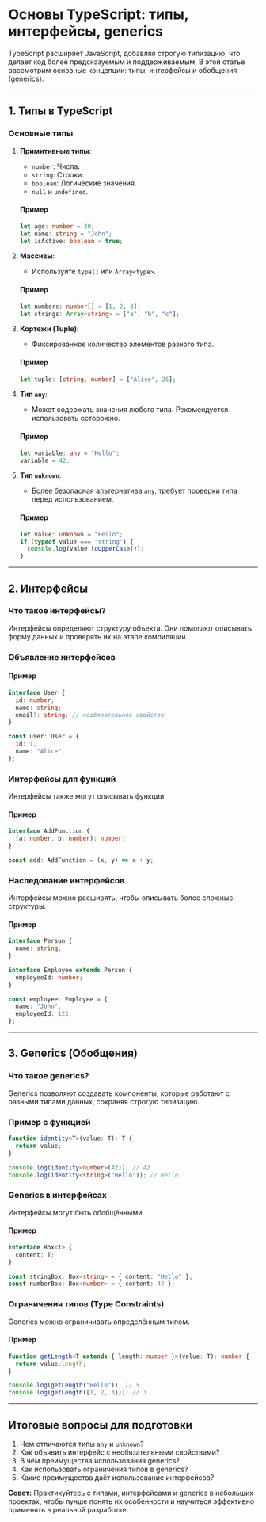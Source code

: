 # Основы TypeScript: типы, интерфейсы, generics

TypeScript расширяет JavaScript, добавляя строгую типизацию, что делает код более предсказуемым и поддерживаемым. В этой статье рассмотрим основные концепции: типы, интерфейсы и обобщения (generics).

---

## 1. Типы в TypeScript

### Основные типы
1. **Примитивные типы**:
   - `number`: Числа.
   - `string`: Строки.
   - `boolean`: Логические значения.
   - `null` и `undefined`.
   
   #### Пример
   ```typescript
   let age: number = 30;
   let name: string = "John";
   let isActive: boolean = true;
   ```

2. **Массивы**:
   - Используйте `type[]` или `Array<type>`.

   #### Пример
   ```typescript
   let numbers: number[] = [1, 2, 3];
   let strings: Array<string> = ["a", "b", "c"];
   ```

3. **Кортежи (Tuple)**:
   - Фиксированное количество элементов разного типа.

   #### Пример
   ```typescript
   let tuple: [string, number] = ["Alice", 25];
   ```

4. **Тип `any`**:
   - Может содержать значения любого типа. Рекомендуется использовать осторожно.

   #### Пример
   ```typescript
   let variable: any = "Hello";
   variable = 42;
   ```

5. **Тип `unknown`**:
   - Более безопасная альтернатива `any`, требует проверки типа перед использованием.

   #### Пример
   ```typescript
   let value: unknown = "Hello";
   if (typeof value === "string") {
     console.log(value.toUpperCase());
   }
   ```

---

## 2. Интерфейсы

### Что такое интерфейсы?
Интерфейсы определяют структуру объекта. Они помогают описывать форму данных и проверять их на этапе компиляции.

### Объявление интерфейсов
#### Пример
```typescript
interface User {
  id: number;
  name: string;
  email?: string; // необязательное свойство
}

const user: User = {
  id: 1,
  name: "Alice",
};
```

### Интерфейсы для функций
Интерфейсы также могут описывать функции.
#### Пример
```typescript
interface AddFunction {
  (a: number, b: number): number;
}

const add: AddFunction = (x, y) => x + y;
```

### Наследование интерфейсов
Интерфейсы можно расширять, чтобы описывать более сложные структуры.
#### Пример
```typescript
interface Person {
  name: string;
}

interface Employee extends Person {
  employeeId: number;
}

const employee: Employee = {
  name: "John",
  employeeId: 123,
};
```

---

## 3. Generics (Обобщения)

### Что такое generics?
Generics позволяют создавать компоненты, которые работают с разными типами данных, сохраняя строгую типизацию.

### Пример с функцией
```typescript
function identity<T>(value: T): T {
  return value;
}

console.log(identity<number>(42)); // 42
console.log(identity<string>("Hello")); // Hello
```

### Generics в интерфейсах
Интерфейсы могут быть обобщёнными.
#### Пример
```typescript
interface Box<T> {
  content: T;
}

const stringBox: Box<string> = { content: "Hello" };
const numberBox: Box<number> = { content: 42 };
```

### Ограничения типов (Type Constraints)
Generics можно ограничивать определённым типом.
#### Пример
```typescript
function getLength<T extends { length: number }>(value: T): number {
  return value.length;
}

console.log(getLength("Hello")); // 5
console.log(getLength([1, 2, 3])); // 3
```

---

## Итоговые вопросы для подготовки

1. Чем отличаются типы `any` и `unknown`?
2. Как объявить интерфейс с необязательными свойствами?
3. В чём преимущества использования generics?
4. Как использовать ограничения типов в generics?
5. Какие преимущества даёт использование интерфейсов?

**Совет:** Практикуйтесь с типами, интерфейсами и generics в небольших проектах, чтобы лучше понять их особенности и научиться эффективно применять в реальной разработке.

